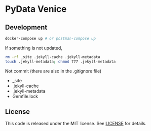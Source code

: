 # PyData Venice

## Development

```sh
docker-compose up # or postman-compose up
```

If something is not updated,

```sh
rm -rf _site .jekyll-cache .jekyll-metadata
touch .jekyll-metadata; chmod 777 .jekyll-metadata
```

Not commit (there are also in the .gitignore file)

* _site
* .jekyll-cache
* .jekyll-metadata
* Gemfile.lock

## License

This code is released under the MIT license. See [LICENSE](LICENSE) for details.
